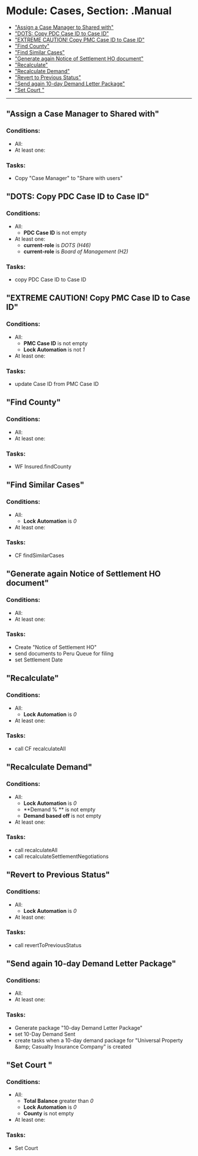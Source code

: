 # Module: Cases, Section: .Manual
- <a href="#wf-622"> "Assign a Case Manager to Shared with"</a>
- <a href="#wf-666"> "DOTS: Copy PDC Case ID to Case ID"</a>
- <a href="#wf-833"> "EXTREME CAUTION! Copy PMC Case ID to Case ID"</a>
- <a href="#wf-388"> "Find County"</a>
- <a href="#wf-631"> "Find Similar Cases"</a>
- <a href="#wf-723"> "Generate again Notice of Settlement HO document"</a>
- <a href="#wf-467"> "Recalculate"</a>
- <a href="#wf-707"> "Recalculate Demand"</a>
- <a href="#wf-701"> "Revert to Previous Status"</a>
- <a href="#wf-715"> "Send again 10-day Demand Letter Package"</a>
- <a href="#wf-651"> "Set Court "</a>
----------------------
<a id="wf-622" href="#wf-622"></a>
## "Assign a Case Manager to Shared with"
### Conditions:
- All:
- At least one:
### Tasks:
- Copy &quot;Case Manager&quot; to &quot;Share with users&quot;
<a id="wf-666" href="#wf-666"></a>
## "DOTS: Copy PDC Case ID to Case ID"
### Conditions:
- All:
  - **PDC Case ID** is not empty 
- At least one:
  - **current-role** is _DOTS (H46)_ 
  - **current-role** is _Board of Management (H2)_ 
### Tasks:
- copy PDC Case ID to Case ID
<a id="wf-833" href="#wf-833"></a>
## "EXTREME CAUTION! Copy PMC Case ID to Case ID"
### Conditions:
- All:
  - **PMC Case ID** is not empty 
  - **Lock Automation** is not _1_ 
- At least one:
### Tasks:
- update Case ID from PMC Case ID
<a id="wf-388" href="#wf-388"></a>
## "Find County"
### Conditions:
- All:
- At least one:
### Tasks:
- WF Insured.findCounty
<a id="wf-631" href="#wf-631"></a>
## "Find Similar Cases"
### Conditions:
- All:
  - **Lock Automation** is _0_ 
- At least one:
### Tasks:
- CF findSimilarCases
<a id="wf-723" href="#wf-723"></a>
## "Generate again Notice of Settlement HO document"
### Conditions:
- All:
- At least one:
### Tasks:
- Create &quot;Notice of Settlement HO&quot;
- send documents to Peru Queue for filing
- set Settlement Date
<a id="wf-467" href="#wf-467"></a>
## "Recalculate"
### Conditions:
- All:
  - **Lock Automation** is _0_ 
- At least one:
### Tasks:
- call CF recalculateAll
<a id="wf-707" href="#wf-707"></a>
## "Recalculate Demand"
### Conditions:
- All:
  - **Lock Automation** is _0_ 
  - **Demand % ** is not empty 
  - **Demand based off** is not empty 
- At least one:
### Tasks:
- call recalculateAll
- call recalculateSettlementNegotiations
<a id="wf-701" href="#wf-701"></a>
## "Revert to Previous Status"
### Conditions:
- All:
  - **Lock Automation** is _0_ 
- At least one:
### Tasks:
- call revertToPreviousStatus
<a id="wf-715" href="#wf-715"></a>
## "Send again 10-day Demand Letter Package"
### Conditions:
- All:
- At least one:
### Tasks:
- Generate package &quot;10-day Demand Letter Package&quot;
- set 10-Day Demand Sent
-  create tasks when a 10-day demand package for &quot;Universal Property &amp;amp; Casualty Insurance Company&quot; is created
<a id="wf-651" href="#wf-651"></a>
## "Set Court "
### Conditions:
- All:
  - **Total Balance** greater than _0_ 
  - **Lock Automation** is _0_ 
  - **County** is not empty 
- At least one:
### Tasks:
- Set Court 
